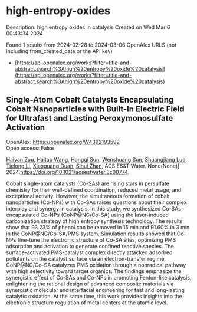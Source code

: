 # high-entropy-oxides
Description: high entropy oxides in catalysis
Created on Wed Mar  6 00:43:34 2024

Found 1 results from 2024-02-28 to 2024-03-06
OpenAlex URLS (not including from_created_date or the API key)
- [https://api.openalex.org/works?filter=title-and-abstract.search%3Ahigh%20entropy%20oxide%20catalysis](https://api.openalex.org/works?filter=title-and-abstract.search%3Ahigh%20entropy%20oxide%20catalysis)

## Single-Atom Cobalt Catalysts Encapsulating Cobalt Nanoparticles with Built-In Electric Field for Ultrafast and Lasting Peroxymonosulfate Activation   

OpenAlex: https://openalex.org/W4392193592    
Open access: False
    
[Haiyan Zou](https://openalex.org/A5035418134), [Haitao Wang](https://openalex.org/A5042900358), [Hongqi Sun](https://openalex.org/A5089558604), [Wenshuang Sun](https://openalex.org/A5032974223), [Shuangjiang Luo](https://openalex.org/A5079948079), [Tielong Li](https://openalex.org/A5044538484), [Xiaoguang Duan](https://openalex.org/A5006059700), [Sihui Zhan](https://openalex.org/A5029732718), ACS ES&T Water. None(None)] 2024.https://doi.org/10.1021/acsestwater.3c00774.
    
Cobalt single-atom catalysts (Co-SAs) are rising stars in persulfate chemistry for their well-defined coordination, reduced metal usage, and exceptional activity. However, the simultaneous formation of cobalt nanoparticles (Co-NPs) with Co-SAs raises questions about their complex interplay and synergy in catalysis. In this study, we synthesized Co-SAs-encapsulated Co-NPs (CoNP@NC/Co-SA) using the laser-induced carbonization strategy of high entropy synthesis technology. The results show that 93.23% of phenol can be removed in 15 min and 91.60% in 3 min in the CoNP@NC/Co-SA/PMS system. Simulation results showed that Co-NPs fine-tune the electronic structure of Co-SA sites, optimizing PMS adsorption and activation to generate confined reactive species. The surface-activated PMS-catalyst complex directly attacked adsorbed pollutants on the catalyst surface via an electron-transfer regime. CoNP@NC/Co-SA catalyzes PMS oxidation through a nonradical pathway with high selectivity toward target organics. The findings emphasize the synergistic effect of Co-SAs and Co-NPs in promoting Fenton-like catalysis, enlightening the rational design of advanced composite materials via synergistic molecular and interfacial engineering for fast and long-lasting catalytic oxidation. At the same time, this work provides insights into the electronic structure regulation of metal centers at the atomic level.    

    
